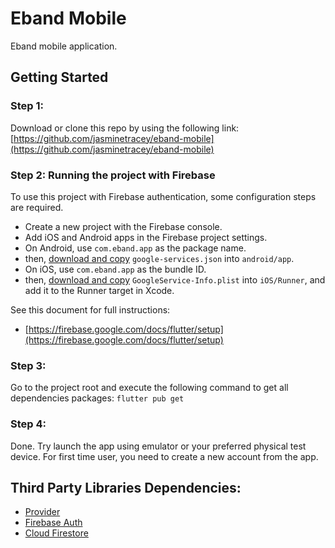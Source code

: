 # Eband Mobile

Eband mobile application.

## Getting Started

### Step 1:

Download or clone this repo by using the following link:
[https://github.com/jasminetracey/eband-mobile](https://github.com/jasminetracey/eband-mobile)

### Step 2: Running the project with Firebase

To use this project with Firebase authentication, some configuration steps are required.

- Create a new project with the Firebase console.
- Add iOS and Android apps in the Firebase project settings.
- On Android, use `com.eband.app` as the package name.
- then, [download and copy](https://firebase.google.com/docs/flutter/setup#configure_an_android_app) `google-services.json` into `android/app`.
- On iOS, use `com.eband.app` as the bundle ID.
- then, [download and copy](https://firebase.google.com/docs/flutter/setup#configure_an_ios_app) `GoogleService-Info.plist` into `iOS/Runner`, and add it to the Runner target in Xcode.

See this document for full instructions:

- [https://firebase.google.com/docs/flutter/setup](https://firebase.google.com/docs/flutter/setup)

### Step 3:

Go to the project root and execute the following command to get all dependencies packages:
`flutter pub get`

### Step 4:

Done. Try launch the app using emulator or your preferred physical test device. For first time user, you need to create a new account from the app.

## Third Party Libraries Dependencies:

- [Provider](https://github.com/rrousselGit/provider)
- [Firebase Auth](https://pub.dev/packages/firebase_auth)
- [Cloud Firestore](https://pub.dev/packages/cloud_firestore)
